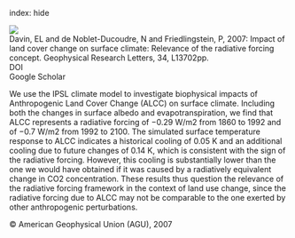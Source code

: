 index: hide

<div class="Citation">
    <div class="Citation-thumb CitationThumb-linked"  data-href="https://doi.org/10.1029/2007gl029678">
      <img src="https://static.claimspace.cloud/climate-study-static/refs/thumbs/8/Davin_et_al_2007-thumb.png" />
    </div>

  <div class="Citation-body">
    <div class="Citation-text">Davin, EL and de Noblet-Ducoudre, N and Friedlingstein, P, 2007: Impact of land cover change on surface climate: Relevance of the radiative forcing concept. <span class="Article-journal">Geophysical Research Letters, </span><span class="Article-volume">34, </span>L13702pp.</div>
    <div class="Citation-links">
      <div class="CitationLink" data-href="https://doi.org/10.1029/2007gl029678">
        <div class="CitationLink-icon CitationLink-Doi"></div>
        <div class="CitationLink-text">DOI</div>
      </div>
      <div class="CitationLink" data-href="https://scholar.google.com/scholar?q=10.1029/2007gl029678">
        <div class="CitationLink-icon CitationLink-Scholar"></div>
        <div class="CitationLink-text">Google Scholar</div>
      </div>
    </div>
  </div>
</div>

We use the IPSL climate model to investigate biophysical impacts of Anthropogenic Land Cover Change (ALCC) on surface climate. Including both the changes in surface albedo and evapotranspiration, we find that ALCC represents a radiative forcing of −0.29 W/m2 from 1860 to 1992 and of −0.7 W/m2 from 1992 to 2100. The simulated surface temperature response to ALCC indicates a historical cooling of 0.05 K and an additional cooling due to future changes of 0.14 K, which is consistent with the sign of the radiative forcing. However, this cooling is substantially lower than the one we would have obtained if it was caused by a radiatively equivalent change in CO2 concentration. These results thus question the relevance of the radiative forcing framework in the context of land use change, since the radiative forcing due to ALCC may not be comparable to the one exerted by other anthropogenic perturbations.

<div class="Citation-copy">
&copy; American Geophysical Union (AGU), 2007
</div>